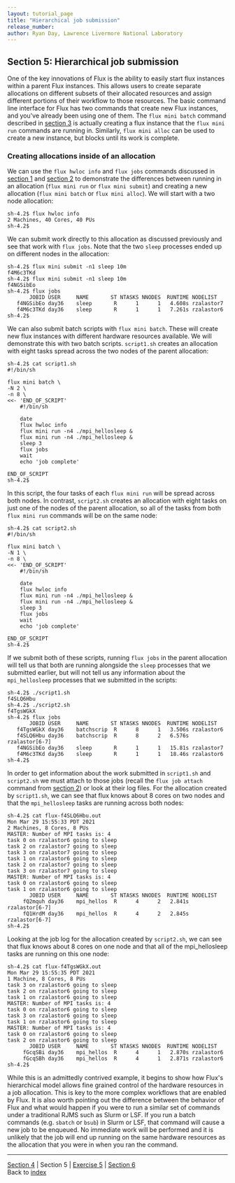 ```yaml
---
layout: tutorial_page
title: "Hierarchical job submission"
release_number:
author: Ryan Day, Lawrence Livermore National Laboratory
---
```


## Section 5: Hierarchical job submission
One of the key innovations of Flux is the ability to easily start flux instances within a parent Flux instances. This allows users to create separate allocations on different subsets of their allocated resources and assign different portions of their workflow to those resources. The basic command line interface for Flux has two commands that create new Flux instances, and you've already been using one of them. The `flux mini batch` command described in [section 3](/flux/section3) is actually creating a flux instance that the `flux mini run` commands are running in. Similarly, `flux mini alloc` can be used to create a new instance, but blocks until its work is complete.
### Creating allocations inside of an allocation
We can use the `flux hwloc info` and `flux jobs` commands discussed in [section 1](/flux/section1) and [section 2](/flux/section2) to demonstrate the differences between running in an allocation (`flux mini run` or `flux mini submit`) and creating a new allocation (`flux mini batch` or `flux mini alloc`). We will start with a two node allocation:
```
sh-4.2$ flux hwloc info
2 Machines, 40 Cores, 40 PUs
sh-4.2$
```
We can submit work directly to this allocation as discussed previously and see that work with `flux jobs`. Note that the two `sleep` processes ended up on different nodes in the allocation:
```
sh-4.2$ flux mini submit -n1 sleep 10m
f4M6c3TKd
sh-4.2$ flux mini submit -n1 sleep 10m
f4NGSibEo
sh-4.2$ flux jobs
       JOBID USER     NAME       ST NTASKS NNODES  RUNTIME NODELIST
   f4NGSibEo day36    sleep       R      1      1   4.608s rzalastor7
   f4M6c3TKd day36    sleep       R      1      1   7.261s rzalastor6
sh-4.2$
```
We can also submit batch scripts with `flux mini batch`. These will create new flux instances with different hardware resources available. We will demonstrate this with two batch scripts. `script1.sh` creates an allocation with eight tasks spread across the two nodes of the parent allocation:
```
sh-4.2$ cat script1.sh
#!/bin/sh

flux mini batch \
-N 2 \
-n 8 \
<<- 'END_OF_SCRIPT'
    #!/bin/sh

    date
    flux hwloc info
    flux mini run -n4 ./mpi_hellosleep &
    flux mini run -n4 ./mpi_hellosleep &
    sleep 3
    flux jobs
    wait
    echo 'job complete'

END_OF_SCRIPT
sh-4.2$
```
In this script, the four tasks of each `flux mini run` will be spread across both nodes. In contrast, `script2.sh` creates an allocation with eight tasks on just one of the nodes of the parent allocation, so all of the tasks from both `flux mini run` commands will be on the same node:
```
sh-4.2$ cat script2.sh
#!/bin/sh

flux mini batch \
-N 1 \
-n 8 \
<<- 'END_OF_SCRIPT'
    #!/bin/sh

    date
    flux hwloc info
    flux mini run -n4 ./mpi_hellosleep &
    flux mini run -n4 ./mpi_hellosleep &
    sleep 3
    flux jobs
    wait
    echo 'job complete'

END_OF_SCRIPT
sh-4.2$
```
If we submit both of these scripts, running `flux jobs` in the parent allocation will tell us that both are running alongside the `sleep` processes that we submitted earlier, but will not tell us any information about the `mpi_hellosleep` processes that we submitted in the scripts:
```
sh-4.2$ ./script1.sh
f4SLQ6Hbu
sh-4.2$ ./script2.sh
f4TgsWGkX
sh-4.2$ flux jobs
       JOBID USER     NAME       ST NTASKS NNODES  RUNTIME NODELIST
   f4TgsWGkX day36    batchscrip  R      8      1   3.506s rzalastor6
   f4SLQ6Hbu day36    batchscrip  R      8      2   6.576s rzalastor[6-7]
   f4NGSibEo day36    sleep       R      1      1   15.81s rzalastor7
   f4M6c3TKd day36    sleep       R      1      1   18.46s rzalastor6
sh-4.2$
```
In order to get information about the work submitted in `script1.sh` and `script2.sh` we must attach to those jobs (recall the `flux job attach` command from [section 2](/flux/section2)) or look at their log files. For the allocation created by `script1.sh`, we can see that flux knows about 8 cores on two nodes and that the `mpi_hellosleep` tasks are running across both nodes:
```
sh-4.2$ cat flux-f4SLQ6Hbu.out
Mon Mar 29 15:55:33 PDT 2021
2 Machines, 8 Cores, 8 PUs
MASTER: Number of MPI tasks is: 4
task 0 on rzalastor6 going to sleep
task 2 on rzalastor7 going to sleep
task 3 on rzalastor7 going to sleep
task 1 on rzalastor6 going to sleep
task 2 on rzalastor7 going to sleep
task 3 on rzalastor7 going to sleep
MASTER: Number of MPI tasks is: 4
task 0 on rzalastor6 going to sleep
task 1 on rzalastor6 going to sleep
       JOBID USER     NAME       ST NTASKS NNODES  RUNTIME NODELIST
     fQ2mquh day36    mpi_hellos  R      4      2   2.841s rzalastor[6-7]
     fQ1HrdM day36    mpi_hellos  R      4      2   2.845s rzalastor[6-7]
sh-4.2$
```
Looking at the job log for the allocation created by `script2.sh`, we can see that flux knows about 8 cores on one node and that all of the mpi_hellosleep tasks are running on this one node:
```
sh-4.2$ cat flux-f4TgsWGkX.out
Mon Mar 29 15:55:35 PDT 2021
1 Machine, 8 Cores, 8 PUs
task 3 on rzalastor6 going to sleep
task 2 on rzalastor6 going to sleep
task 1 on rzalastor6 going to sleep
MASTER: Number of MPI tasks is: 4
task 0 on rzalastor6 going to sleep
task 3 on rzalastor6 going to sleep
task 1 on rzalastor6 going to sleep
MASTER: Number of MPI tasks is: 4
task 0 on rzalastor6 going to sleep
task 2 on rzalastor6 going to sleep
       JOBID USER     NAME       ST NTASKS NNODES  RUNTIME NODELIST
     fGcqSBi day36    mpi_hellos  R      4      1   2.870s rzalastor6
     fGcqSBh day36    mpi_hellos  R      4      1   2.871s rzalastor6
sh-4.2$
```
While this is an admittedly contrived example, it begins to show how Flux's hierarchical model allows fine grained control of the hardware resources in a job allocation. This is key to the more complex workflows that are enabled by Flux. It is also worth pointing out the difference between the behavior of Flux and what would happen if you were to run a similar set of commands under a traditional RJMS such as Slurm or LSF. If you run a batch commands (e.g. `sbatch` or `bsub`) in Slurm or LSF, that command will cause a new job to be enqueued. No immediate work will be performed and it is unlikely that the job will end up running on the same hardware resources as the allocation that you were in when you ran the command.

---
[Section 4](/flux/section4) | Section 5 | [Exercise 5](/flux/exercise5) | [Section 6](/flux/section6)  
Back to [index](/flux/index)
